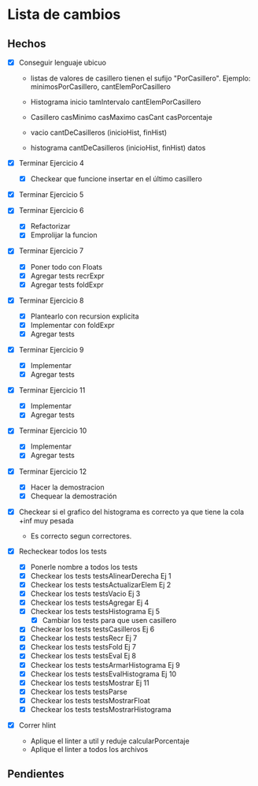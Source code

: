 # Lista de cambios

## Hechos

- [X] Conseguir lenguaje ubicuo
    - listas de valores de casillero tienen el sufijo "PorCasillero". Ejemplo: minimosPorCasillero, cantElemPorCasillero

    - Histograma inicio tamIntervalo cantElemPorCasillero
    - Casillero casMinimo casMaximo casCant casPorcentaje
    
    - vacio cantDeCasilleros (inicioHist, finHist) 
    - histograma cantDeCasilleros (inicioHist, finHist) datos

- [X] Terminar Ejercicio 4
    - [X] Checkear que funcione insertar en el último casillero
- [X] Terminar Ejercicio 5
- [X] Terminar Ejercicio 6
    - [X] Refactorizar
    - [X] Emprolijar la funcion
- [X] Terminar Ejercicio 7
    - [X] Poner todo con Floats
    - [X] Agregar tests recrExpr
    - [X] Agregar tests foldExpr
- [X] Terminar Ejercicio 8
    - [X] Plantearlo con recursion explicita
    - [X] Implementar con foldExpr
    - [X] Agregar tests
- [X] Terminar Ejercicio 9
    - [X] Implementar
    - [X] Agregar tests
- [X] Terminar Ejercicio 11
    - [X] Implementar
    - [X] Agregar tests
- [X] Terminar Ejercicio 10
    - [X] Implementar
    - [X] Agregar tests

- [X] Terminar Ejercicio 12
    - [X] Hacer la demostracion
    - [x] Chequear la demostración
    
- [X] Checkear si el grafico del histograma es correcto ya que tiene la cola +inf muy pesada
    - Es correcto segun correctores.

- [X] Recheckear todos los tests
    - [X] Ponerle nombre a todos los tests
    - [X] Checkear los tests testsAlinearDerecha Ej 1
    - [X] Checkear los tests testsActualizarElem Ej 2
    - [X] Checkear los tests testsVacio Ej 3
    - [X] Checkear los tests testsAgregar Ej 4
    - [X] Checkear los tests testsHistograma Ej 5
        - [X] Cambiar los tests para que usen casillero
    - [X] Checkear los tests testsCasilleros Ej 6
    - [X] Checkear los tests testsRecr Ej 7
    - [X] Checkear los tests testsFold Ej 7
    - [X] Checkear los tests testsEval Ej 8
    - [X] Checkear los tests testsArmarHistograma Ej 9
    - [X] Checkear los tests testsEvalHistograma Ej 10
    - [X] Checkear los tests testsMostrar Ej 11
    - [X] Checkear los tests testsParse 
    - [X] Checkear los tests testsMostrarFloat 
    - [X] Checkear los tests testsMostrarHistograma 

- [X] Correr hlint
    - Aplique el linter a util y reduje calcularPorcentaje
    - Aplique el linter a todos los archivos

## Pendientes

